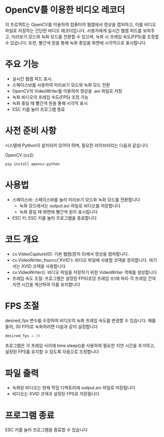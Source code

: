 # OpenCV를 이용한 비디오 레코더

이 프로젝트는 OpenCV를 이용하여 컴퓨터의 웹캠에서 영상을 캡처하고, 이를 비디오 파일로 저장하는 간단한 비디오 레코더입니다. 사용자에게 실시간 웹캠 피드를 보여주고, 미리보기 모드와 녹화 모드를 전환할 수 있으며, 녹화 시 프레임 속도(FPS)를 조정할 수 있습니다. 또한, 빨간색 원을 통해 녹화 중임을 화면에 시각적으로 표시합니다.

# 주요 기능
- 실시간 웹캠 피드 표시.
- 스페이스바를 사용하여 미리보기 모드와 녹화 모드 전환
- OpenCV의 VideoWriter를 이용하여 영상을 .avi 파일로 저장
- 녹화 비디오의 프레임 속도(FPS) 조정 가능
- 녹화 중일 때 빨간색 원을 통해 시각적 표시
- ESC 키를 눌러 프로그램 종료

# 사전 준비 사항
시스템에 Python이 설치되어 있어야 하며, 필요한 라이브러리는 다음과 같습니다

OpenCV (cv2)

```python
pip install opencv-python
```

# 사용법
- 스페이스바: 스페이스바를 눌러 미리보기 모드와 녹화 모드를 전환합니다
  - 녹화 모드에서는 output.avi 파일로 비디오를 저장합니다
  - 녹화 중일 때 화면에 빨간색 원이 표시됩니다
- ESC 키: ESC 키를 눌러 프로그램을 종료합니다

# 코드 개요
- cv.VideoCapture(0): 기본 웹캠(장치 0)에서 영상을 캡처합니다.
- cv.VideoWriter_fourcc('XVID'): 비디오 파일에 사용할 코덱을 정의합니다. 여기서는 XVID 코덱을 사용합니다
- cv.VideoWriter(): 비디오 파일을 저장하기 위한 VideoWriter 객체를 생성합니다
- 프레임 속도 조절: 프로그램은 설정된 FPS(초당 프레임 수)에 따라 각 프레임 간의 지연 시간을 계산하여 이를 유지합니다

# FPS 조절
desired_fps 변수를 수정하여 비디오의 녹화 프레임 속도를 변경할 수 있습니다. 예를 들어, 30 FPS로 녹화하려면 다음과 같이 설정합니다

```python
desired_fps = 30
```
프로그램은 각 프레임 사이에 time.sleep()을 사용하여 필요한 지연 시간을 추가하고, 설정된 FPS를 유지할 수 있도록 자동으로 조정합니다

# 파일 출력
- 녹화된 비디오는 현재 작업 디렉토리에 output.avi 파일로 저장됩니다
- 비디오는 XVID 코덱과 설정된 FPS로 저장됩니다

# 프로그램 종료
ESC 키를 눌러 프로그램을 종료할 수 있습니다
